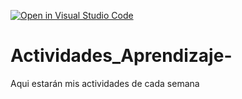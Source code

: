 [![Open in Visual Studio Code](https://classroom.github.com/assets/open-in-vscode-c66648af7eb3fe8bc4f294546bfd86ef473780cde1dea487d3c4ff354943c9ae.svg)](https://classroom.github.com/online_ide?assignment_repo_id=8532788&assignment_repo_type=AssignmentRepo)
# Actividades_Aprendizaje-
Aqui estarán mis actividades de cada semana
